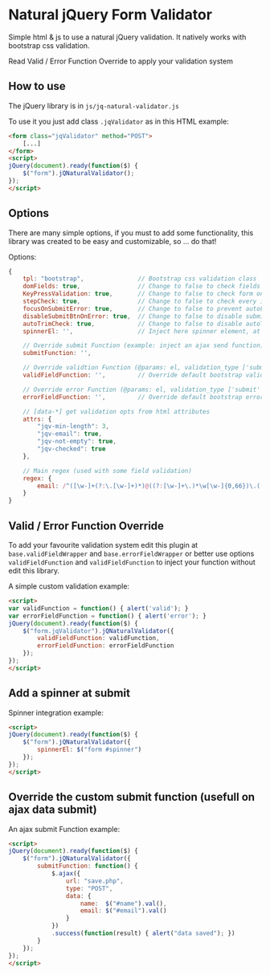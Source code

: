 # Natural jQuery Form Validator

Simple html & js to use a natural jQuery validation.
It natively works with bootstrap css validation.

Read Valid / Error Function Override to apply your validation system

## How to use

The jQuery library is in `js/jq-natural-validator.js`

To use it you just add class `.jqValidator` as in this HTML example:

```html
<form class="jqValidator" method="POST">
	[...]
</form>
<script>
jQuery(document).ready(function($) {
	$("form").jQNaturalValidator();
});
</script>
```

## Options

There are many simple options, if you must to add some functionality, this library was created to be easy and customizable, so ... do that!

Options:

```javascript
{
    tpl: "bootstrap", 				// Bootstrap css validation class
    domFields: true, 				// Change to false to check fields on evrey validation request
    KeyPressValidation: true,		// Change to false to check form only on submit
    stepCheck: true,                // Change to false to check every input on submit (not the first wrong)
    focusOnSubmitError: true,		// Change to false to prevent autoFocus on field validation error
    disableSubmitBtnOnError: true,  // Change to false to disable submit button if form is inValid
    autoTrimCheck: true, 			// Change to false to disable autoTrim on validation check
    spinnerEl: '', 					// Inject here spinner element, at submit this will be show

    // Override submit Function (example: inject an ajax send function)
    submitFunction: '',

    // Override validtion Function (@params: el, validation_type ['submit' | 'keyPress' | 'testSubmit'])
    validFieldFunction: '', 		// Override default bootstrap validField css with you Function

    // Override error Function (@params: el, validation_type ['submit' | 'keyPress' | 'testSubmit'])
	errorFieldFunction: '', 		// Override default bootstrap errorField css with you Function

    // [data-*] get validation opts from html attributes
	attrs: {
		"jqv-min-length": 3,
		"jqv-email": true,
		"jqv-not-empty": true,
		"jqv-checked": true
	},

	// Main regex (used with some field validation)
	regex: {
		email: /^([\w-]+(?:\.[\w-]+)*)@((?:[\w-]+\.)*\w[\w-]{0,66})\.([a-z]{2,6}(?:\.[a-z]{2})?)$/i
	}
}
```

##  Valid / Error Function Override

To add your favourite validation system edit this plugin at `base.validFieldWrapper` and `base.errorFieldWrapper`
or better use options `validFieldFunction` and `validFieldFunction` to inject your function without edit this library.

A simple custom validation example:

```html
<script>
var validFunction = function() { alert('valid'); }
var errorFieldFunction = function() { alert('error'); }
jQuery(document).ready(function($) {
	$("form.jqValidator").jQNaturalValidator({
		validFieldFunction: validFunction,
		errorFieldFunction: errorFieldFunction
	});
});
</script>
```

##  Add a spinner at submit

Spinner integration example:

```html
<script>
jQuery(document).ready(function($) {
	$("form").jQNaturalValidator({
		spinnerEl: $("form #spinner")
	});
});
</script>
```

## Override the custom submit function (usefull on ajax data submit)

An ajax submit Function example:

```html
<script>
jQuery(document).ready(function($) {
	$("form").jQNaturalValidator({
		submitFunction: function() {
			$.ajax({
				url: "save.php",
				type: "POST",
				data: {
					name:  $("#name").val(),
					email: $("#email").val()
				}
			})
			.success(function(result) { alert("data saved"); })
		}
	});
});
</script>
```